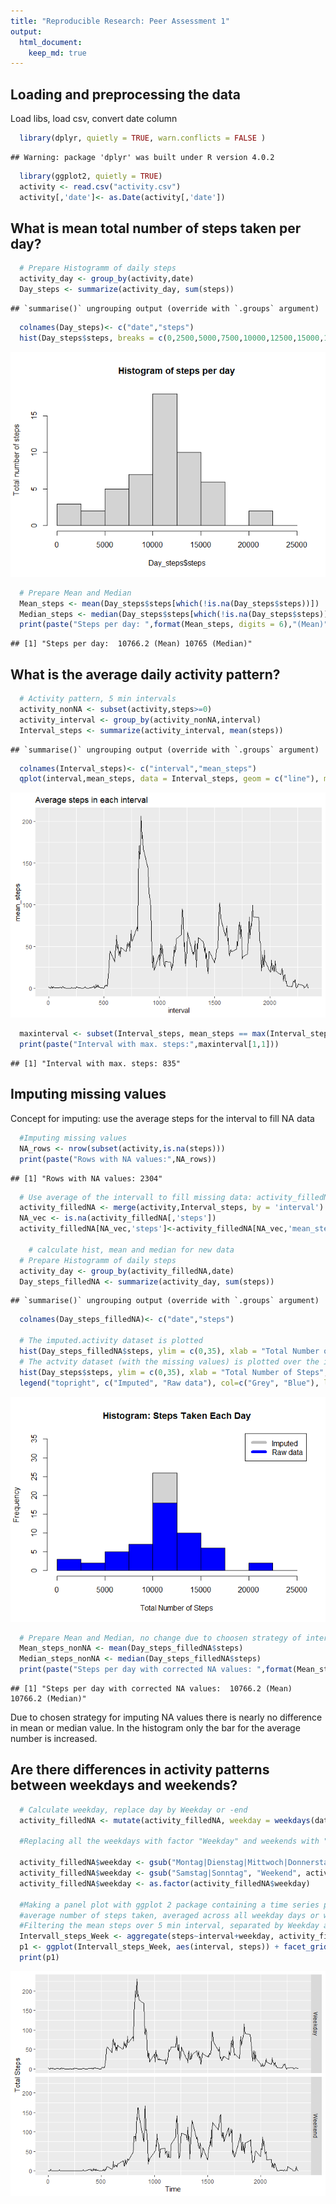 ```yaml
---
title: "Reproducible Research: Peer Assessment 1"
output: 
  html_document:
    keep_md: true
---
```



## Loading and preprocessing the data
Load libs, load csv, convert date column

```r
  library(dplyr, quietly = TRUE, warn.conflicts = FALSE )
```

```
## Warning: package 'dplyr' was built under R version 4.0.2
```

```r
  library(ggplot2, quietly = TRUE)
  activity <- read.csv("activity.csv")
  activity[,'date']<- as.Date(activity[,'date'])
```


## What is mean total number of steps taken per day?

```r
  # Prepare Histogramm of daily steps
  activity_day <- group_by(activity,date)
  Day_steps <- summarize(activity_day, sum(steps))
```

```
## `summarise()` ungrouping output (override with `.groups` argument)
```

```r
  colnames(Day_steps)<- c("date","steps")
  hist(Day_steps$steps, breaks = c(0,2500,5000,7500,10000,12500,15000,17500,20000,22500,25000), main = "Histogram of steps per day", ylab = "Total number of steps")
```

![](PA1_template_files/figure-html/unnamed-chunk-2-1.png)<!-- -->

```r
  # Prepare Mean and Median
  Mean_steps <- mean(Day_steps$steps[which(!is.na(Day_steps$steps))])
  Median_steps <- median(Day_steps$steps[which(!is.na(Day_steps$steps))])
  print(paste("Steps per day: ",format(Mean_steps, digits = 6),"(Mean)",Median_steps,"(Median)"))
```

```
## [1] "Steps per day:  10766.2 (Mean) 10765 (Median)"
```


## What is the average daily activity pattern?

```r
  # Activity pattern, 5 min intervals
  activity_nonNA <- subset(activity,steps>=0)
  activity_interval <- group_by(activity_nonNA,interval)
  Interval_steps <- summarize(activity_interval, mean(steps))
```

```
## `summarise()` ungrouping output (override with `.groups` argument)
```

```r
  colnames(Interval_steps)<- c("interval","mean_steps")
  qplot(interval,mean_steps, data = Interval_steps, geom = c("line"), main = "Average steps in each interval")
```

![](PA1_template_files/figure-html/unnamed-chunk-3-1.png)<!-- -->

```r
  maxinterval <- subset(Interval_steps, mean_steps == max(Interval_steps$mean_steps))
  print(paste("Interval with max. steps:",maxinterval[1,1]))
```

```
## [1] "Interval with max. steps: 835"
```



## Imputing missing values
Concept for imputing: use the average steps for the interval to fill NA data

```r
  #Imputing missing values
  NA_rows <- nrow(subset(activity,is.na(steps)))
  print(paste("Rows with NA values:",NA_rows))
```

```
## [1] "Rows with NA values: 2304"
```

```r
  # Use average of the intervall to fill missing data: activity_filledNA
  activity_filledNA <- merge(activity,Interval_steps, by = 'interval')
  NA_vec <- is.na(activity_filledNA[,'steps'])
  activity_filledNA[NA_vec,'steps']<-activity_filledNA[NA_vec,'mean_steps'] 
  
    # calculate hist, mean and median for new data
  # Prepare Histogramm of daily steps
  activity_day <- group_by(activity_filledNA,date)
  Day_steps_filledNA <- summarize(activity_day, sum(steps))
```

```
## `summarise()` ungrouping output (override with `.groups` argument)
```

```r
  colnames(Day_steps_filledNA)<- c("date","steps")

  # The imputed.activity dataset is plotted
  hist(Day_steps_filledNA$steps, ylim = c(0,35), xlab = "Total Number of Steps", ylab = "Frequency", main = "Histogram: Steps Taken Each Day",breaks = c(0,2500,5000,7500,10000,12500,15000,17500,20000,22500,25000))
  # The actvity dataset (with the missing values) is plotted over the imputed.activity
  hist(Day_steps$steps, ylim = c(0,35), xlab = "Total Number of Steps", ylab = "Frequency", col = "Blue",breaks = c(0,2500,5000,7500,10000,12500,15000,17500,20000,22500,25000), add=TRUE) 
  legend("topright", c("Imputed", "Raw data"), col=c("Grey", "Blue"), lwd=6)
```

![](PA1_template_files/figure-html/unnamed-chunk-4-1.png)<!-- -->

```r
  # Prepare Mean and Median, no change due to choosen strategy of interval average, median changing slightly
  Mean_steps_nonNA <- mean(Day_steps_filledNA$steps)
  Median_steps_nonNA <- median(Day_steps_filledNA$steps)
  print(paste("Steps per day with corrected NA values: ",format(Mean_steps_nonNA, digits = 6),"(Mean)",format(Median_steps_nonNA,digits = 6),"(Median)"))
```

```
## [1] "Steps per day with corrected NA values:  10766.2 (Mean) 10766.2 (Median)"
```
Due to chosen strategy for imputing NA values there is nearly no difference in mean or median value. In the histogram only the bar for the average number is increased.


## Are there differences in activity patterns between weekdays and weekends?



```r
  # Calculate weekday, replace day by Weekday or -end
  activity_filledNA <- mutate(activity_filledNA, weekday = weekdays(date))
  
  #Replacing all the weekdays with factor "Weekday" and weekends with "Weekend"
  
  activity_filledNA$weekday <- gsub("Montag|Dienstag|Mittwoch|Donnerstag|Freitag","Weekday", activity_filledNA$weekday)
  activity_filledNA$weekday <- gsub("Samstag|Sonntag", "Weekend", activity_filledNA$weekday)
  activity_filledNA$weekday <- as.factor(activity_filledNA$weekday)
  
  #Making a panel plot with ggplot 2 package containing a time series plot of the 5-minute interval and the
  #average number of steps taken, averaged across all weekday days or weekend days.
  #Filtering the mean steps over 5 min interval, separated by Weekday and Weekend factor variables
  Intervall_steps_Week <- aggregate(steps~interval+weekday, activity_filledNA, mean)
  p1 <- ggplot(Intervall_steps_Week, aes(interval, steps)) + facet_grid(weekday~.) + geom_line() + xlab("Time") + ylab("Total Steps")
  print(p1)
```

![](PA1_template_files/figure-html/unnamed-chunk-5-1.png)<!-- -->

